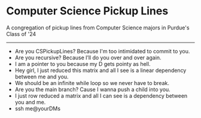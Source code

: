 # Computer Science Pickup Lines
A congregation of pickup lines from Computer Science majors in Purdue's Class of '24

-----

- Are you CSPickupLines? Because I'm too intimidated to commit to you.
- Are you recursive? Because I’ll do you over and over again.
- I am a pointer to you because my D gets pointy as hell.
- Hey girl, I just reduced this matrix and all I see is a linear dependency between me and you.
- We should be an infinite while loop so we never have to break.
- Are you the main branch? Cause I wanna push a child into you.
- I just row reduced a matrix and all I can see is a dependency between you and me.
- ssh me@yourDMs
